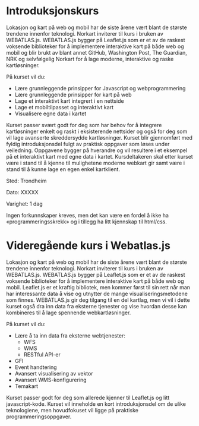 Introduksjonskurs
=================

Lokasjon og kart på web og mobil har de siste årene vært blant de største trendene innenfor teknologi. Norkart inviterer til kurs i bruken av WEBATLAS.js. WEBATLAS.js bygger på Leaflet.js som er et av de raskest voksende biblioteker for å implementere interaktive kart på både web og mobil og blir brukt av blant annet GitHub, Washington Post, The Guardian, NRK og selvfølgelig Norkart for å lage moderne, interaktive og raske kartløsninger.

På kurset vil du:
* Lære grunnleggende prinsipper for Javascript og webprogrammering
* Lære grunnleggende prinsipper for kart på web
* Lage et interaktivt kart integrert i en nettside
* Lage et mobiltilpasset og interaktivt kart
* Visualisere egne data i kartet

Kurset passer svært godt for deg som har behov for å integrere kartløsninger enkelt og raskt i eksisterende nettsider og også for deg som vil lage avanserte skreddersydde kartløsninger. Kurset blir gjennomført med fyldig introduksjonsdel fulgt av praktisk oppgaver som løses under veiledning. Oppgavene bygger på hverandre og vil resultere i et eksempel på et interaktivt kart med egne data i kartet. Kursdeltakeren skal etter kurset være i stand til å kjenne til mulighetene moderne webkart gir samt være i stand til å kunne lage en egen enkel kartklient. 

Sted: Trondheim

Dato: XXXXX

Varighet: 1 dag

Ingen forkunnskaper kreves, men det kan være en fordel å ikke ha «programmeringsskrekk» og i tillegg ha litt kjennskap til html/css. 

Videregående kurs i Webatlas.js
===============================

Lokasjon og kart på web og mobil har de siste årene vært blant de største trendene innenfor teknologi. Norkart inviterer til kurs i bruken av WEBATLAS.js. WEBATLAS.js bygger på Leaflet.js som er et av de raskest voksende biblioteker for å implementere interaktive kart på både web og mobil. Leaflet.js er et kraftig bibliotek, men kommer først til sin rett når man har interessante data å vise og utnytter de mange visualiseringsmetodene som finnes. WEBATLAS.js gir deg tilgang til en del kartlag, men vi vil i dette kurset også dra inn data fra eksterne tjenester og vise hvordan desse kan kombineres til å lage spennende webkartløsninger. 

På kurset vil du:
* Lære å ta inn data fra eksterne webtjenester:
	* WFS 
	* WMS
	* RESTful API-er
* GFI
* Event handtering
* Avansert visualisering av vektor
* Avansert WMS-konfigurering
* Temakart

Kurset passer godt for deg som allerede kjenner til Leaflet.js og litt javascript-kode. Kurset vil inneholde en kort introduksjonsdel om de ulike teknologiene, men hovudfokuset vil ligge på praktiske programmeringsoppgaver.